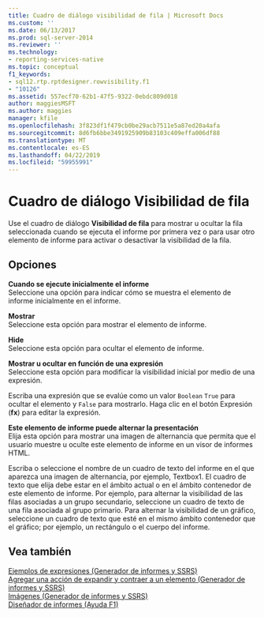 ```yaml
---
title: Cuadro de diálogo visibilidad de fila | Microsoft Docs
ms.custom: ''
ms.date: 06/13/2017
ms.prod: sql-server-2014
ms.reviewer: ''
ms.technology:
- reporting-services-native
ms.topic: conceptual
f1_keywords:
- sql12.rtp.rptdesigner.rowvisibility.f1
- "10126"
ms.assetid: 557ecf70-62b1-47f5-9322-0ebdc809d018
author: maggiesMSFT
ms.author: maggies
manager: kfile
ms.openlocfilehash: 3f823df1f479cb0be29acb7511e5a87ed20a4afa
ms.sourcegitcommit: 8d6fb6bbe3491925909b83103c409effa006df88
ms.translationtype: MT
ms.contentlocale: es-ES
ms.lasthandoff: 04/22/2019
ms.locfileid: "59955991"
---
```

# <a name="row-visibility-dialog-box"></a>Cuadro de diálogo Visibilidad de fila
  Use el cuadro de diálogo **Visibilidad de fila** para mostrar u ocultar la fila seleccionada cuando se ejecuta el informe por primera vez o para usar otro elemento de informe para activar o desactivar la visibilidad de la fila.  
  
## <a name="options"></a>Opciones  
 **Cuando se ejecute inicialmente el informe**  
 Seleccione una opción para indicar cómo se muestra el elemento de informe inicialmente en el informe.  
  
 **Mostrar**  
 Seleccione esta opción para mostrar el elemento de informe.  
  
 **Hide**  
 Seleccione esta opción para ocultar el elemento de informe.  
  
 **Mostrar u ocultar en función de una expresión**  
 Seleccione esta opción para modificar la visibilidad inicial por medio de una expresión.  
  
 Escriba una expresión que se evalúe como un valor `Boolean` `True` para ocultar el elemento y `False` para mostrarlo. Haga clic en el botón Expresión (**fx**) para editar la expresión.  
  
 **Este elemento de informe puede alternar la presentación**  
 Elija esta opción para mostrar una imagen de alternancia que permita que el usuario muestre u oculte este elemento de informe en un visor de informes HTML.  
  
 Escriba o seleccione el nombre de un cuadro de texto del informe en el que aparezca una imagen de alternancia, por ejemplo, Textbox1. El cuadro de texto que elija debe estar en el ámbito actual o en el ámbito contenedor de este elemento de informe. Por ejemplo, para alternar la visibilidad de las filas asociadas a un grupo secundario, seleccione un cuadro de texto de una fila asociada al grupo primario. Para alternar la visibilidad de un gráfico, seleccione un cuadro de texto que esté en el mismo ámbito contenedor que el gráfico; por ejemplo, un rectángulo o el cuerpo del informe.  
  
## <a name="see-also"></a>Vea también  
 [Ejemplos de expresiones &#40;Generador de informes y SSRS&#41;](report-design/expression-examples-report-builder-and-ssrs.md)   
 [Agregar una acción de expandir y contraer a un elemento &#40;Generador de informes y SSRS&#41;](report-design/add-an-expand-or-collapse-action-to-an-item-report-builder-and-ssrs.md)   
 [Imágenes &#40;Generador de informes y SSRS&#41;](report-design/images-report-builder-and-ssrs.md)   
 [Diseñador de informes (Ayuda F1)](tools/report-designer-f1-help.md)  
  
  
